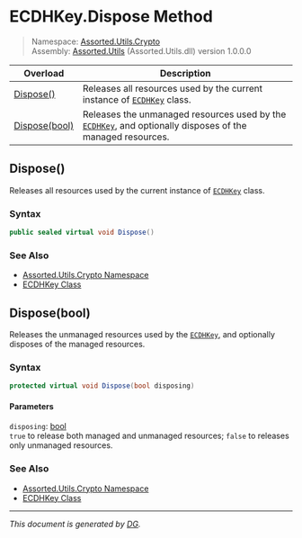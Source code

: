 ﻿# ECDHKey.Dispose Method

> Namespace: [Assorted.Utils.Crypto](_toc.Assorted.Utils.md#Assorted.Utils.Crypto%20Namespace)\
> Assembly: [Assorted.Utils](_toc.Assorted.Utils.md) (Assorted.Utils.dll) version 1.0.0.0

Overload | Description
--- | ---
[Dispose()](Assorted.Utils.Crypto.ECDHKey.Dispose.md#Dispose%28%29) | Releases all resources used by the current instance of [`ECDHKey`](Assorted.Utils.Crypto.ECDHKey.md) class.
[Dispose(bool)](Assorted.Utils.Crypto.ECDHKey.Dispose.md#Dispose%28bool%29) | Releases the unmanaged resources used by the [`ECDHKey`](Assorted.Utils.Crypto.ECDHKey.md), and optionally disposes of the managed resources.

## Dispose()

Releases all resources used by the current instance of [`ECDHKey`](Assorted.Utils.Crypto.ECDHKey.md) class.

### Syntax

```csharp
public sealed virtual void Dispose()
```

### See Also

- [Assorted.Utils.Crypto Namespace](_toc.Assorted.Utils.md#Assorted.Utils.Crypto%20Namespace)
- [ECDHKey Class](Assorted.Utils.Crypto.ECDHKey.md)

## Dispose(bool)

Releases the unmanaged resources used by the [`ECDHKey`](Assorted.Utils.Crypto.ECDHKey.md), and optionally disposes of the managed resources.

### Syntax

```csharp
protected virtual void Dispose(bool disposing)
```

#### Parameters

`disposing`: [bool](https://docs.microsoft.com/en-us/dotnet/api/system.boolean)\
`true` to release both managed and unmanaged resources; `false` to releases only unmanaged resources.

### See Also

- [Assorted.Utils.Crypto Namespace](_toc.Assorted.Utils.md#Assorted.Utils.Crypto%20Namespace)
- [ECDHKey Class](Assorted.Utils.Crypto.ECDHKey.md)

---

_This document is generated by [DG](https://github.com/Khojasteh/dg)._
